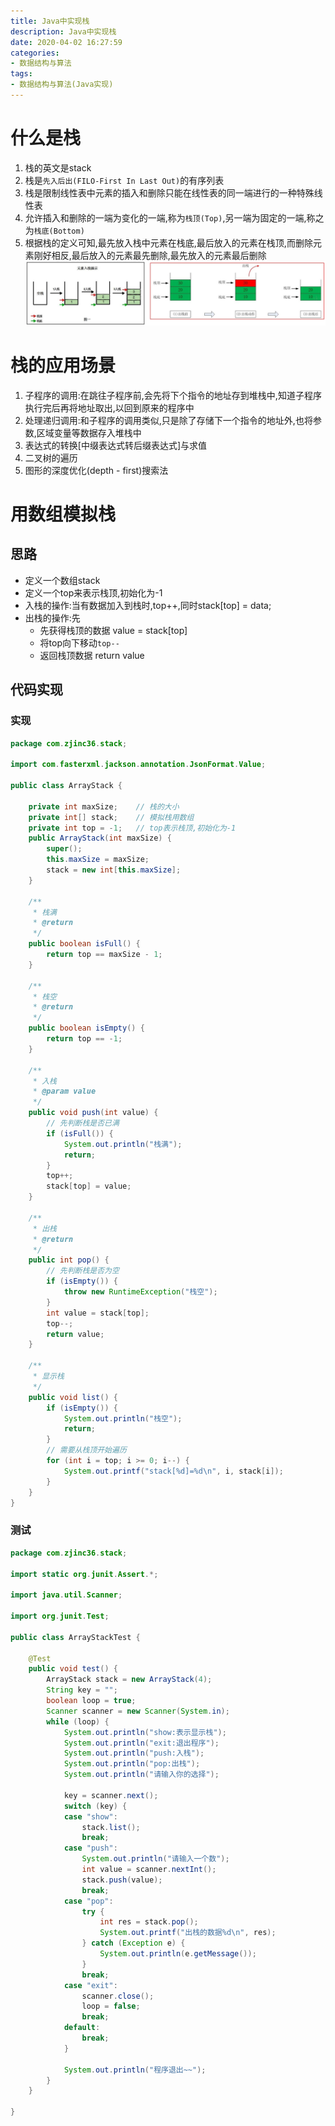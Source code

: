 ```yaml
---
title: Java中实现栈
description: Java中实现栈
date: 2020-04-02 16:27:59
categories:
- 数据结构与算法
tags:
- 数据结构与算法(Java实现)
---
```

#   什么是栈
1.  栈的英文是stack
2.  栈是`先入后出(FILO-First In Last Out)`的有序列表
3.  栈是限制线性表中元素的插入和删除只能在线性表的同一端进行的一种特殊线性表
4.  允许插入和删除的一端为变化的一端,称为`栈顶(Top)`,另一端为固定的一端,称之为`栈底(Bottom)`
5.  根据栈的定义可知,最先放入栈中元素在栈底,最后放入的元素在栈顶,而删除元素刚好相反,最后放入的元素最先删除,最先放入的元素最后删除
![](../images/2020/04/20200402002.png)

#   栈的应用场景
1.  子程序的调用:在跳往子程序前,会先将下个指令的地址存到堆栈中,知道子程序执行完后再将地址取出,以回到原来的程序中
2.  处理递归调用:和子程序的调用类似,只是除了存储下一个指令的地址外,也将参数,区域变量等数据存入堆栈中
3.  表达式的转换[中缀表达式转后缀表达式]与求值
4.  二叉树的遍历
5.  图形的深度优化(depth - first)搜索法

#   用数组模拟栈
##  思路
+   定义一个数组stack
+   定义一个top来表示栈顶,初始化为-1
+   入栈的操作:当有数据加入到栈时,top++,同时stack[top] = data;
+   出栈的操作:先
    -   先获得栈顶的数据 value = stack[top]
    -   将top向下移动`top--`
    -   返回栈顶数据 return value

##  代码实现
### 实现
```JAVA
package com.zjinc36.stack;

import com.fasterxml.jackson.annotation.JsonFormat.Value;

public class ArrayStack {

	private int maxSize;	// 栈的大小
	private int[] stack;	// 模拟栈用数组
	private int top = -1;	// top表示栈顶,初始化为-1
	public ArrayStack(int maxSize) {
		super();
		this.maxSize = maxSize;
		stack = new int[this.maxSize];
	}

	/**
	 * 栈满
	 * @return
	 */
	public boolean isFull() {
		return top == maxSize - 1;
	}

	/**
	 * 栈空
	 * @return
	 */
	public boolean isEmpty() {
		return top == -1;
	}

	/**
	 * 入栈
	 * @param value
	 */
	public void push(int value) {
		// 先判断栈是否已满
		if (isFull()) {
			System.out.println("栈满");
			return;
		}
		top++;
		stack[top] = value;
	}

	/**
	 * 出栈
	 * @return
	 */
	public int pop() {
		// 先判断栈是否为空
		if (isEmpty()) {
			throw new RuntimeException("栈空");
		}
		int value = stack[top];
		top--;
		return value;
	}

	/**
	 * 显示栈
	 */
	public void list() {
		if (isEmpty()) {
			System.out.println("栈空");
			return;
		}
		// 需要从栈顶开始遍历
		for (int i = top; i >= 0; i--) {
			System.out.printf("stack[%d]=%d\n", i, stack[i]);
		}
	}
}
```

### 测试
```JAVA
package com.zjinc36.stack;

import static org.junit.Assert.*;

import java.util.Scanner;

import org.junit.Test;

public class ArrayStackTest {

	@Test
	public void test() {
		ArrayStack stack = new ArrayStack(4);
		String key = "";
		boolean loop = true;
		Scanner scanner = new Scanner(System.in);
		while (loop) {
			System.out.println("show:表示显示栈");
			System.out.println("exit:退出程序");
			System.out.println("push:入栈");
			System.out.println("pop:出栈");
			System.out.println("请输入你的选择");

			key = scanner.next();
			switch (key) {
			case "show":
				stack.list();
				break;
			case "push":
				System.out.println("请输入一个数");
				int value = scanner.nextInt();
				stack.push(value);
				break;
			case "pop":
				try {
					int res = stack.pop();
					System.out.printf("出栈的数据%d\n", res);
				} catch (Exception e) {
					System.out.println(e.getMessage());
				}
				break;
			case "exit":
				scanner.close();
				loop = false;
				break;
			default:
				break;
			}

			System.out.println("程序退出~~");
		}
	}

}
```
